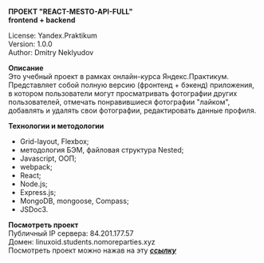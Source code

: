 **ПРОЕКТ "REACT-MESTO-API-FULL"**  
**frontend + backend**

License: Yandex.Praktikum<br>
Version: 1.0.0<br>
Author: Dmitry Neklyudov<br>

**Описание**<br>
Это учебный проект в рамках онлайн-курса Яндекс.Практикум.
Представляет собой полную версию (фронтенд + бэкенд) приложения, в котором пользователи могут просматривать фотографии других пользователей, отмечать понравившиеся фотографии "лайком", добавлять и удалять свои фотографии, редактировать данные профиля.

**Технологии и методологии**<br>

- Grid-layout, Flexbox;
- методология БЭМ, файловая структура Nested;
- Javascript, ООП;
- webpack;
- React;
- Node.js;
- Express.js;
- MongoDB, mongoose, Compass;
- JSDoc3.

**Посмотреть проект**<br>
Публичный IP сервера: 84.201.177.57  
Домен: linuxoid.students.nomoreparties.xyz  
Посмотреть проект можно нажав на эту <a href="https://linuxoid.students.nomoreparties.xyz">**_ссылку_**</a><br>
